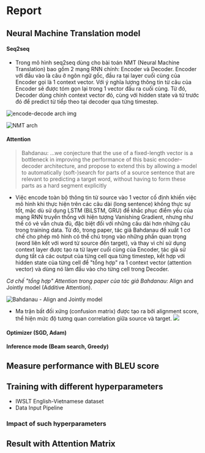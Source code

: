 # Report

## Neural Machine Translation model 

#### Seq2seq

- Trong mô hình seq2seq dùng cho bài toán NMT (Neural Machine Translation) bao gồm 2 mạng RNN chính: Encoder và Decoder. Encoder với đầu vào là câu ở ngôn ngữ gốc, đầu ra tại layer cuối cùng của Encoder gọi là 1 context vector. Với ý nghĩa lượng thông tin từ câu của Encoder sẽ được tóm gọn lại trong 1 vector đầu ra cuối cùng. Từ đó, Decoder dùng chính context vector đó, cùng với hidden state và từ trước đó để predict từ tiếp theo tại decoder qua từng timestep.

![encode-decode arch img](https://github.com/tensorflow/nmt/raw/master/nmt/g3doc/img/encdec.jpg)

![NMT arch](https://github.com/tensorflow/nmt/raw/master/nmt/g3doc/img/seq2seq.jpg)

#### Attention

  > Bahdanau: ...we conjecture that the use of a fixed-length vector is a
bottleneck in improving the performance of this basic encoder–decoder architecture,
and propose to extend this by allowing a model to automatically (soft-)search
for parts of a source sentence that are relevant to predicting a target word, without
having to form these parts as a hard segment explicitly

- Việc encode toàn bộ thông tin từ source vào 1 vector cố định khiến việc mô hình khi thực hiện trên các câu dài (long sentence) không thực sự tốt, mặc dù sử dụng LSTM (BiLSTM, GRU) để khắc phục điểm yếu của mạng RNN truyền thống với hiện tượng Vanishing Gradient, nhưng như thế có vẻ vẫn chưa đủ, đặc biệt đối với những câu dài hơn những câu trong training data. Từ đó, trong paper, tác giả Bahdanau đề xuất 1 cơ chế cho phép mô hình có thể chú trọng vào những phần quan trọng (word liên kết với word từ source đến target), và thay vì chỉ sử dụng context layer được tạo ra từ layer cuối cùng của Encoder, tác giả sử dụng tất cả các output của từng cell qua từng timestep, kết hợp với hidden state của từng cell để "tổng hợp" ra 1 context vector (attention vector) và dùng nó làm đầu vào cho từng cell trong Decoder. 

*Cơ chế "tổng hợp" Attention trong paper của tác giả Bahdanau*: Align and Jointly model (Additive Attention).

![Bahdanau - Align and Jointly model](https://lilianweng.github.io/lil-log/assets/images/encoder-decoder-attention.png)

- Ma trận bất đối xứng (confusion matrix) được tạo ra bởi alignment score, thể hiện mức độ tương quan correlation giữa source và target.
![](https://lilianweng.github.io/lil-log/assets/images/bahdanau-fig3.png)


#### Optimizer (SGD, Adam)

#### Inference mode (Beam search, Greedy)

## Measure performance with BLEU score

## Training with different hyperparameters

- IWSLT English-Vietnamese dataset
- Data Input Pipeline

### Impact of such hyperparameters

## Result with Attention Matrix
